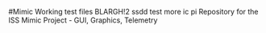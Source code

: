 #Mimic
Working test files BLARGH!2
ssdd test more ic pi
Repository for the ISS Mimic Project - GUI, Graphics, Telemetry
